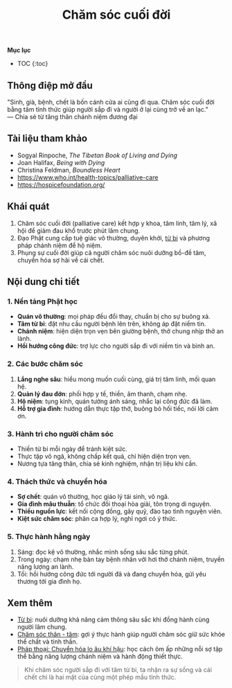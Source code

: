 ﻿---
title: Chăm sóc cuối đời
---

**Mục lục**

- TOC
{:toc}

## Thông điệp mở đầu

"Sinh, già, bệnh, chết là bốn cánh cửa ai cũng đi qua. Chăm sóc cuối đời bằng tâm tỉnh thức giúp người sắp đi và người ở lại cùng trở về an lạc."  
— Chia sẻ từ tăng thân chánh niệm đương đại

## Tài liệu tham khảo

- Sogyal Rinpoche, *The Tibetan Book of Living and Dying*
- Joan Halifax, *Being with Dying*
- Christina Feldman, *Boundless Heart*
- <https://www.who.int/health-topics/palliative-care>
- <https://hospicefoundation.org/>

## Khái quát

1. Chăm sóc cuối đời (palliative care) kết hợp y khoa, tâm linh, tâm lý, xã hội để giảm đau khổ trước phút lâm chung.
2. Đạo Phật cung cấp tuệ giác vô thường, duyên khởi, [từ bi](../khai_niem/tu_bi.md) và phương pháp chánh niệm để hộ niệm.
3. Phụng sự cuối đời giúp cả người chăm sóc nuôi dưỡng bồ-đề tâm, chuyển hóa sợ hãi về cái chết.

## Nội dung chi tiết

### 1. Nền tảng Phật học

- **Quán vô thường**: mọi pháp đều đổi thay, chuẩn bị cho sự buông xả.
- **Tâm từ bi**: đặt nhu cầu người bệnh lên trên, không áp đặt niềm tin.
- **Chánh niệm**: hiện diện trọn vẹn bên giường bệnh, thở chung nhịp thở an lành.
- **Hồi hướng công đức**: trợ lực cho người sắp đi với niềm tin và bình an.

### 2. Các bước chăm sóc

1. **Lắng nghe sâu**: hiểu mong muốn cuối cùng, giá trị tâm linh, mối quan hệ.
2. **Quản lý đau đớn**: phối hợp y tế, thiền, âm thanh, chạm nhẹ.
3. **Hộ niệm**: tụng kinh, quán tưởng ánh sáng, nhắc lại công đức đã làm.
4. **Hỗ trợ gia đình**: hướng dẫn thực tập thở, buông bỏ hối tiếc, nói lời cảm ơn.

### 3. Hành trì cho người chăm sóc

- Thiền từ bi mỗi ngày để tránh kiệt sức.
- Thực tập vô ngã, không chấp kết quả, chỉ hiện diện trọn vẹn.
- Nương tựa tăng thân, chia sẻ kinh nghiệm, nhận trị liệu khi cần.

### 4. Thách thức và chuyển hóa

- **Sợ chết**: quán vô thường, học giáo lý tái sinh, vô ngã.
- **Gia đình mâu thuẫn**: tổ chức đối thoại hòa giải, tôn trọng di nguyện.
- **Thiếu nguồn lực**: kết nối cộng đồng, gây quỹ, đào tạo tình nguyện viên.
- **Kiệt sức chăm sóc**: phân ca hợp lý, nghỉ ngơi có ý thức.

### 5. Thực hành hằng ngày

1. Sáng: đọc kệ vô thường, nhắc mình sống sâu sắc từng phút.
2. Trong ngày: chạm nhẹ bàn tay bệnh nhân với hơi thở chánh niệm, truyền năng lượng an lành.
3. Tối: hồi hướng công đức tới người đã và đang chuyển hóa, gửi yêu thương tới gia đình họ.

## Xem thêm

- [Từ bi](../khai_niem/tu_bi.md): nuôi dưỡng khả năng cảm thông sâu sắc khi đồng hành cùng người lâm chung.
- [Chăm sóc thân - tâm](../cham_soc_than_tam/index.md): gợi ý thực hành giúp người chăm sóc giữ sức khỏe thể chất và tinh thần.
- [Pháp thoại: Chuyển hóa lo âu khí hậu](chuyen_hoa_lo_au_khi_hau.md): học cách ôm ấp những nỗi sợ tập thể bằng năng lượng chánh niệm và hành động thiết thực.

> Khi chăm sóc người sắp đi với tâm từ bi, ta nhận ra sự sống và cái chết chỉ là hai mặt của cùng một phép mầu tỉnh thức.
